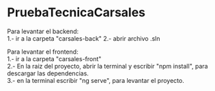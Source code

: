 # PruebaTecnicaCarsales
Para levantar el backend:       
1.- ir a la carpeta "carsales-back" 2.- abrir archivo .sln

Para levantar el frontend:  
1.- ir a la carpeta "carsales-front"           
2.- En la raiz del proyecto, abrir la terminal y escribir "npm install", para descargar las dependencias.  
3.- en la terminal escribir "ng serve", para levantar el proyecto.     
